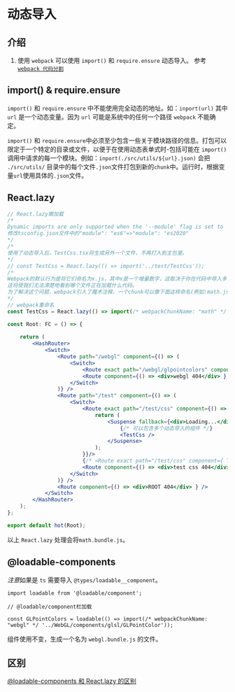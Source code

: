 <!--
 * @Author: tangdaoyong
 * @Date: 2021-05-10 09:22:50
 * @LastEditors: tangdaoyong
 * @LastEditTime: 2021-05-10 09:59:50
 * @Description: 动态导入
-->
# 动态导入

## 介绍

1. 使用 `webpack` 可以使用 `import()` 和 `require.ensure` 动态导入。
参考[`webpack 代码分割`](https://webpack.js.org/guides/code-splitting/)

## import() & require.ensure

`import()` 和 `require.ensure` 中不能使用完全动态的地址。如：`inport(url)` 其中 `url` 是一个动态变量。因为 `url` 可能是系统中的任何一个路径 `webpack` 不能确定。

`import()` 和 `require.ensure`中必须至少包含一些关于模块路径的信息。打包可以限定于一个特定的目录或文件，以便于在使用动态表单式时-包括可能在 `import()` 调用中请求的每一个模块。例如：`inport(./src/utils/${url}.json)` 会把 `./src/utils/` 目录中的每个文件`.json`文件打包到新的`chunk`中。运行时，根据变量`url`使用具体的`.json`文件。

## React.lazy

```jsx
// React.lazy懒加载
/*
Dynamic imports are only supported when the '--module' flag is set to 'es2020', 'esnext', 'commonjs', 'amd', 'system', or 'umd'.
修改tsconfig.json文件中的"module": "es6"=>"module": "es2020"
*/
/*
使用了动态导入后，TestCss.tsx将生成另外一个文件，不再打入到主包里。
*/
// const TestCss = React.lazy(() => import('../test/TestCss'));
/*
Webpack的默认行为是将它们命名为x.js，其中x是一个增量数字，这取决于你在代码中导入多少动态块。
这将使我们无法清楚地看到哪个文件正在加载什么代码。
为了解决这个问题，webpack引入了魔术注释，一个chunk可以像下面这样命名(例如:math.js)。
*/
// webpack重命名
const TestCss = React.lazy(() => import(/* webpackChunkName: "math" */ '../test/TestCss'));

const Root: FC = () => {
  
    return (
        <HashRouter>
            <Switch>
                <Route path="/webgl" component={() => (
                    <Switch>
                        <Route exact path="/webgl/glpointcolors" component={ GLPointColors }/>
                        <Route component={() => <div>webgl 404</div> } />
                    </Switch>
                )} />
                <Route path="/test" component={() => (
                    <Switch>
                        <Route exact path="/test/css" component={() => {
                            return (
                                <Suspense fallback={<div>Loading...</div>}>
                                    {/* 可以包含多个动态导入的组件 */}
                                    <TestCss />
                                </Suspense>
                            );
                        }}/>
                        {/* <Route exact path="/test/css" component={ TestCss }/> */}
                        <Route component={() => <div>test css 404</div> } />
                    </Switch>
                )} />
                <Route component={() => <div>ROOT 404</div> } />
            </Switch>
        </HashRouter>
    );
};

export default hot(Root);
```

以上 `React.lazy` 处理会将`math.bundle.js`。

## @loadable-components

*注意*如果是 `ts` 需要导入 `@types/loadable__component`。

```tsx
import loadable from '@loadable/component';

// @loadable/component栏加载

const GLPointColors = loadable(() => import(/* webpackChunkName: "webgl" */ '../WebGL/components/glsl/GLPointColor'));

```

组件使用不变，生成一个名为 `webgl.bundle.js` 的文件。

## 区别

[@loadable-components 和 React.lazy 的区别](https://loadable-components.com/docs/loadable-vs-react-lazy/)